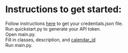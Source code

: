 # Instructions to get started:  

Follow instructions [here](https://developers.google.com/calendar/quickstart/python) to get your credentials.json file.  
Run quickstart.py to generate your API token.  
Open main.py.  
Fill in classes, description, and [calendar_id](https://docs.simplecalendar.io/find-google-calendar-id/)  
Run main.py.
